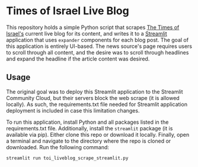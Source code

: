 # Times of Israel Live Blog

This repository holds a simple Python script that scrapes [The Times of Israel's](timesofisrael.com) current live blog for its content, and writes it to a [Streamlit](streamlit.io) application that uses `expander` components for each blog post. The goal of this application is entirely UI-based. The news source's page requires users to scroll through all content, and the desire was to scroll through headlines and expand the headline if the article content was desired.

## Usage

The original goal was to deploy this Streamlit application to the Streamlit Community Cloud, but their servers block the web scrape (it is allowed locally). As such, the requirements.txt file needed for Streamlit application deployment is included in case this limitation changes.

To run this application, install Python and all packages listed in the requirements.txt file. Additionally, install the `streamlit` package (it is available via pip). Either clone this repo or download it locally. Finally, open a terminal and navigate to the directory where the repo is cloned or downloaded. Run the following command:

`streamlit run toi_liveblog_scrape_streamlit.py`

